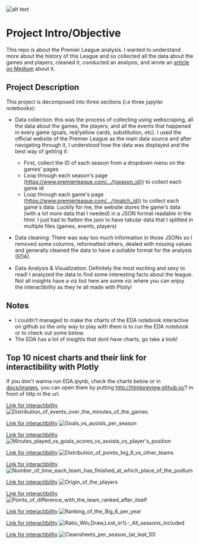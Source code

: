 ![alt text](https://github.com/marclelamy/premier_league_analysis/blob/main/docs/images/PL30-board-ball-and-Trophy-at-PL-launch.webp)


# Project Intro/Objective
This repo is about the Premier League analysis. I wanted to understand more about the history of this League and so collected all the data about the games and players, cleaned it, conducted an analysis, and wrote an [article on Medium](https://medium.com/@croissantboy/an-analysis-of-the-greatest-football-on-earth-interactive-article-74a057a82862) about it.


## Project Description
This project is decomposed into three sections (i.e three jupyter notebooks):
* Data collection: this was the process of collecting using webscraping, all the data about the games, the players, and all the events that happened in every game (goals, red/yellow cards, substitution, etc). I used the official website of the Premier League as the main data source and after navigating through it, I understood how the data was displayed and the best way of getting it:
    * First, collect the ID of each season from a dropdown menu on the games' pages
    * Loop through each season's page (https://www.premierleague.com/.../{season_id}) to collect each game id
    * Loop through each game's page (https://www.premierleague.com/.../{match_id}) to collect each game's data. Luckily for me, the website stores the game's data (with a lot more data that I needed) in a JSON format readable in the html. I just had to flatten the json to have tabular data that I splitted in multiple files (games, events, players)

* Data cleaning: There was way too much information in those JSONs so I removed some columns, reformatted others, dealed with missing values and generally cleaned the data to have a suitable format for the analysis (EDA).

* Data Analysis & Visualization: Definitely the most exciting and sexy to read! I analyzed the data to find some interesting facts about the league. Not all insights have a viz but here are some viz where you can enjoy the interactibility as they're all made with Plotly!  


## Notes 
* I couldn't managed to make the charts of the EDA notebook interactive on github so the only way to play with them is to run the EDA notebook or to check out some below.
* The EDA has a lot of insights that dont have charts, go take a look!


## Top 10 nicest charts and their link for interactibility with Plotly 
If you don't wanna run EDA.ipynb, check the charts below or in [docs/images](https://github.com/marclelamy/premier_league_analysis/tree/main/docs/images), you can open them by putting http://htmlpreview.github.io/? in front of http in the url.

[Link for interactibility](http://htmlpreview.github.io/?https://github.com/marclelamy/premier_league_analysis/blob/main/docs/html_viz/Distribution_of_events_over_the_minutes_of_the_games.html)
![Distribution_of_events_over_the_minutes_of_the_games](https://github.com/marclelamy/premier_league_analysis/blob/main/docs/images/Distribution_of_events_over_the_minutes_of_the_games.png)

[Link for interactibility](http://htmlpreview.github.io/?https://github.com/marclelamy/premier_league_analysis/blob/main/docs/html_viz/Goals_vs_assists_per_season.html)
![Goals_vs_assists_per_season](https://github.com/marclelamy/premier_league_analysis/blob/main/docs/images/Goals_vs_assists_per_season.png)

[Link for interactibility](http://htmlpreview.github.io/?https://github.com/marclelamy/premier_league_analysis/blob/main/docs/html_viz/Minutes_played_vs_goals_scores_vs_assists_vs_player's_position.html)
![Minutes_played_vs_goals_scores_vs_assists_vs_player's_position](https://github.com/marclelamy/premier_league_analysis/blob/main/docs/images/Minutes_played_vs_goals_scores_vs_assists_vs_player's_position.png)

[Link for interactibility](http://htmlpreview.github.io/?https://github.com/marclelamy/premier_league_analysis/blob/main/docs/html_viz/Distribution_of_points_big_6_vs_other_teams.html)
![Distribution_of_points_big_6_vs_other_teams](https://github.com/marclelamy/premier_league_analysis/blob/main/docs/images/Distribution_of_points_big_6_vs_other_teams.png)

[Link for interactibility](http://htmlpreview.github.io/?https://github.com/marclelamy/premier_league_analysis/blob/main/docs/html_viz/Number_of_time_each_team_has_finished_at_which_place_of_the_podium.html)
![Number_of_time_each_team_has_finished_at_which_place_of_the_podium](https://github.com/marclelamy/premier_league_analysis/blob/main/docs/images/Number_of_time_each_team_has_finished_at_which_place_of_the_podium.png)

[Link for interactibility](http://htmlpreview.github.io/?https://github.com/marclelamy/premier_league_analysis/blob/main/docs/html_viz/Origin_of_the_players.html)
![Origin_of_the_players](https://github.com/marclelamy/premier_league_analysis/blob/main/docs/images/Origin_of_the_players.png)

[Link for interactibility](http://htmlpreview.github.io/?https://github.com/marclelamy/premier_league_analysis/blob/main/docs/html_viz/Points_of_difference_with_the_team_ranked_after_itself.html)
![Points_of_difference_with_the_team_ranked_after_itself](https://github.com/marclelamy/premier_league_analysis/blob/main/docs/images/Points_of_difference_with_the_team_ranked_after_itself.png)

[Link for interactibility](http://htmlpreview.github.io/?https://github.com/marclelamy/premier_league_analysis/blob/main/docs/html_viz/Ranking_of_the_Big_6_per_year.html)
![Ranking_of_the_Big_6_per_year](https://github.com/marclelamy/premier_league_analysis/blob/main/docs/images/Ranking_of_the_Big_6_per_year.png)

[Link for interactibility](http://htmlpreview.github.io/?https://github.com/marclelamy/premier_league_analysis/blob/main/docs/html_viz/Ratio_Win_Draw_Lost_in_All_seasons_included.html)
![Ratio_Win,_Draw,_Lost_in_%_-_All_seasons_included](https://github.com/marclelamy/premier_league_analysis/blob/main/docs/images/Ratio_Win_Draw_Lost_in_All_seasons_included.png)

[Link for interactibility](http://htmlpreview.github.io/?https://github.com/marclelamy/premier_league_analysis/blob/main/docs/html_viz/Cleansheets_per_season_(at_leat_10).html)
![Cleansheets_per_season_(at_leat_10)](https://github.com/marclelamy/premier_league_analysis/blob/main/docs/images/Cleansheets_per_season_(at_leat_10).png)